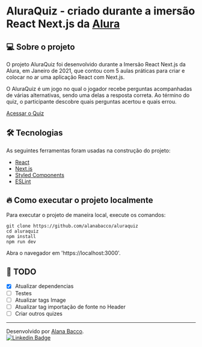 # AluraQuiz - criado durante a imersão React Next.js da [Alura](https://www.alura.com.br/)

## 💻 Sobre o projeto

O projeto AluraQuiz foi desenvolvido durante a Imersão React Next.js da Alura, em Janeiro de 2021, que contou com 5 aulas práticas para criar e colocar no ar uma aplicação React com Next.js.

O AluraQuiz é um jogo no qual o jogador recebe perguntas acompanhadas de várias alternativas, sendo uma delas a resposta correta. Ao término do quiz, o participante descobre quais perguntas acertou e quais errou.

[Acessar o Quiz](https://aluraquiz.alanabacco.vercel.app/)

## 🛠 Tecnologias

As seguintes ferramentas foram usadas na construção do projeto:

- [React](https://pt-br.reactjs.org/)
- [Next.js](https://nextjs.org/)
- [Styled Components](https://styled-components.com/)
- [ESLint](https://eslint.org/)

## 🔥 Como executar o projeto localmente

Para executar o projeto de maneira local, execute os comandos:

```shell
git clone https://github.com/alanabacco/aluraquiz
cd aluraquiz
npm install
npm run dev
```

Abra o navegador em 'https://localhost:3000'.

## 🚧 TODO

- [x] Atualizar dependencias
- [ ] Testes
- [ ] Atualizar tags Image
- [ ] Atualizar tag importação de fonte no Header
- [ ] Criar outros quizes

---

Desenvolvido por [Alana Bacco](https://github.com/alanabacco). <br />
[![Linkedin Badge](https://img.shields.io/badge/-Linkedin-blue?style=flat-square&logo=Linkedin&logoColor=white&link=https://www.linkedin.com/in/alana-bacco/)](https://www.linkedin.com/in/alana-bacco/)

